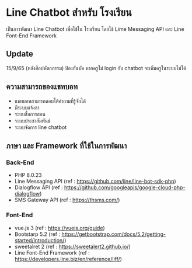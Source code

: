 # Line Chatbot สำหรับ โรงเรียน
เป็นการพัฒนา Line Chatbot เพื่อใช้ใน โรงเรียน โดยใช้ Lime Messaging API และ Line Font-End Framework
## Update
15/9/65 (หลังศิลปหัตถกรรม) ป้องกันบัค หากครูไม่ login กับ chatbot จะเพิ่มครูในระบบไม่ได้
## ความสามารถของแชทบอท
- แชทบอทสามารถตอบโต้คำถามที่รู้จักได้
- มีระบบแจ้งลา
- ระบบสื่อการสอน
- ระบบประชาสัมพันธ์
- ระบบจัดการ line chatbot
## ภาษา และ Framework ที่ใช้ในการพัฒนา
### Back-End 
- PHP 8.0.23
- Line Messaging API (ref : https://github.com/line/line-bot-sdk-php)
- Dialogflow API (ref : https://github.com/googleapis/google-cloud-php-dialogflow)
- SMS Gateway API (ref : https://thsms.com/)
### Font-End
- vue.js 3 (ref : https://vuejs.org/guide)
- Bootstarp 5.2 (ref : https://getbootstrap.com/docs/5.2/getting-started/introduction/)
- sweetalret 2 (ref : https://sweetalert2.github.io/)
- Line Font-End Framework (ref : https://developers.line.biz/en/reference/liff/)
